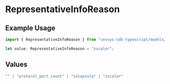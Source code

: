 # RepresentativeInfoReason

## Example Usage

```typescript
import { RepresentativeInfoReason } from "censys-sdk-typescript/models/components";

let value: RepresentativeInfoReason = "zscaler";
```

## Values

```typescript
"" | "protocol_port_count" | "incapsula" | "zscaler"
```